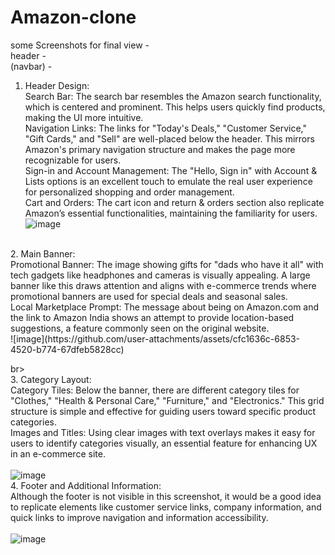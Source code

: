 # Amazon-clone <br>
some Screenshots for final view -<br>
header -<br>
(navbar) - <br>
1. Header Design:  <br>
Search Bar: The search bar resembles the Amazon search functionality, which is centered and prominent. This helps users quickly find products, making the UI more intuitive. <br>
Navigation Links: The links for "Today's Deals," "Customer Service," "Gift Cards," and "Sell" are well-placed below the header. This mirrors Amazon's primary navigation structure and makes the page more recognizable for users. <br>
Sign-in and Account Management: The "Hello, Sign in" with Account & Lists options is an excellent touch to emulate the real user experience for personalized shopping and order management. <br>
Cart and Orders: The cart icon and return & orders section also replicate Amazon’s essential functionalities, maintaining the familiarity for users. <br>
![image](https://github.com/user-attachments/assets/2e7d86d8-28dd-4559-8079-94dec991330e) <br>
<br>
2. Main Banner: <br>
Promotional Banner: The image showing gifts for "dads who have it all" with tech gadgets like headphones and cameras is visually appealing. A large banner like this draws attention and aligns with e-commerce trends where promotional banners are used for special deals and seasonal sales. <br>
Local Marketplace Prompt: The message about being on Amazon.com and the link to Amazon India shows an attempt to provide location-based suggestions, a feature commonly seen on the original website.
 <br>
![image](https://github.com/user-attachments/assets/cfc1636c-6853-4520-b774-67dfeb5828cc)


br>
 <br>
3. Category Layout:<br>
Category Tiles: Below the banner, there are different category tiles for "Clothes," "Health & Personal Care," "Furniture," and "Electronics." This grid structure is simple and effective for guiding users toward specific product categories.<br>
Images and Titles: Using clear images with text overlays makes it easy for users to identify categories visually, an essential feature for enhancing UX in an e-commerce site.<br>
<br>
![image](https://github.com/user-attachments/assets/85dc2a06-ae15-4638-8199-4b6333f46bfe) <br>
4. Footer and Additional Information:<br>
Although the footer is not visible in this screenshot, it would be a good idea to replicate elements like customer service links, company information, and quick links to improve navigation and information accessibility.<br><br>
![image](https://github.com/user-attachments/assets/379bacdc-7db2-42a2-8824-a875b24ad227)





